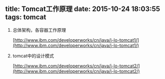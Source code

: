 title: Tomcat工作原理
date: 2015-10-24 18:03:55
tags: tomcat
---

1. 总体架构，各容器工作原理

    [http://www.ibm.com/developerworks/cn/java/j-lo-tomcat1/](http://www.ibm.com/developerworks/cn/java/j-lo-tomcat1/)

2. tomcat中的设计模式

    [http://www.ibm.com/developerworks/cn/java/j-lo-tomcat2/](http://www.ibm.com/developerworks/cn/java/j-lo-tomcat2/)
